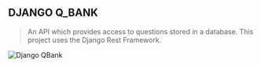 ## DJANGO Q_BANK
> An API which provides access to questions stored in a database. This project uses the Django Rest Framework.


![Django QBank](https://dl.airtable.com/.attachmentThumbnails/9b8d12e5910e185610d101c5b6ca9429/85edd670)